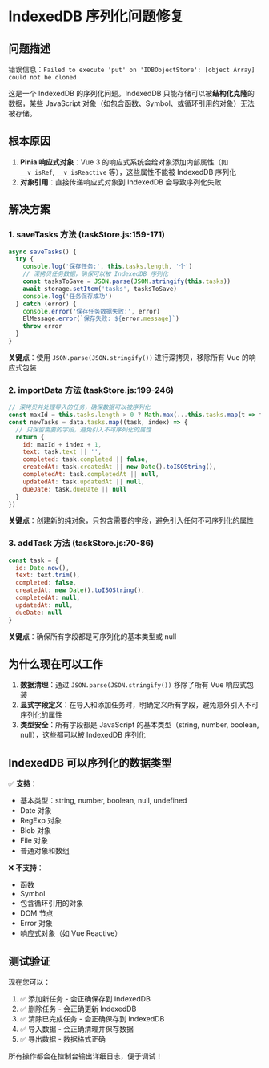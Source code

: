# IndexedDB 序列化问题修复

## 问题描述

错误信息：`Failed to execute 'put' on 'IDBObjectStore': [object Array] could not be cloned`

这是一个 IndexedDB 的序列化问题。IndexedDB 只能存储可以被**结构化克隆**的数据，某些 JavaScript 对象（如包含函数、Symbol、或循环引用的对象）无法被存储。

## 根本原因

1. **Pinia 响应式对象**：Vue 3 的响应式系统会给对象添加内部属性（如 `__v_isRef`, `__v_isReactive` 等），这些属性不能被 IndexedDB 序列化
2. **对象引用**：直接传递响应式对象到 IndexedDB 会导致序列化失败

## 解决方案

### 1. saveTasks 方法 (taskStore.js:159-171)

```javascript
async saveTasks() {
  try {
    console.log('保存任务:', this.tasks.length, '个')
    // 深拷贝任务数据，确保可以被 IndexedDB 序列化
    const tasksToSave = JSON.parse(JSON.stringify(this.tasks))
    await storage.setItem('tasks', tasksToSave)
    console.log('任务保存成功')
  } catch (error) {
    console.error('保存任务数据失败:', error)
    ElMessage.error(`保存失败: ${error.message}`)
    throw error
  }
}
```

**关键点**：使用 `JSON.parse(JSON.stringify())` 进行深拷贝，移除所有 Vue 的响应式包装

### 2. importData 方法 (taskStore.js:199-246)

```javascript
// 深拷贝并处理导入的任务，确保数据可以被序列化
const maxId = this.tasks.length > 0 ? Math.max(...this.tasks.map(t => t.id)) : 0
const newTasks = data.tasks.map((task, index) => {
  // 只保留需要的字段，避免引入不可序列化的属性
  return {
    id: maxId + index + 1,
    text: task.text || '',
    completed: task.completed || false,
    createdAt: task.createdAt || new Date().toISOString(),
    completedAt: task.completedAt || null,
    updatedAt: task.updatedAt || null,
    dueDate: task.dueDate || null
  }
})
```

**关键点**：创建新的纯对象，只包含需要的字段，避免引入任何不可序列化的属性

### 3. addTask 方法 (taskStore.js:70-86)

```javascript
const task = {
  id: Date.now(),
  text: text.trim(),
  completed: false,
  createdAt: new Date().toISOString(),
  completedAt: null,
  updatedAt: null,
  dueDate: null
}
```

**关键点**：确保所有字段都是可序列化的基本类型或 null

## 为什么现在可以工作

1. **数据清理**：通过 `JSON.parse(JSON.stringify())` 移除了所有 Vue 响应式包装
2. **显式字段定义**：在导入和添加任务时，明确定义所有字段，避免意外引入不可序列化的属性
3. **类型安全**：所有字段都是 JavaScript 的基本类型（string, number, boolean, null），这些都可以被 IndexedDB 序列化

## IndexedDB 可以序列化的数据类型

✅ **支持**：
- 基本类型：string, number, boolean, null, undefined
- Date 对象
- RegExp 对象
- Blob 对象
- File 对象
- 普通对象和数组

❌ **不支持**：
- 函数
- Symbol
- 包含循环引用的对象
- DOM 节点
- Error 对象
- 响应式对象（如 Vue Reactive）

## 测试验证

现在您可以：
1. ✅ 添加新任务 - 会正确保存到 IndexedDB
2. ✅ 删除任务 - 会正确更新 IndexedDB
3. ✅ 清除已完成任务 - 会正确保存到 IndexedDB
4. ✅ 导入数据 - 会正确清理并保存数据
5. ✅ 导出数据 - 数据格式正确

所有操作都会在控制台输出详细日志，便于调试！
